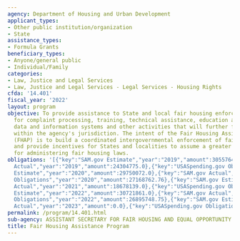 ```yaml
---
agency: Department of Housing and Urban Development
applicant_types:
- Other public institution/organization
- State
assistance_types:
- Formula Grants
beneficiary_types:
- Anyone/general public
- Individual/Family
categories:
- Law, Justice and Legal Services
- Law, Justice and Legal Services - Legal Services - Housing Rights
cfda: '14.401'
fiscal_year: '2022'
layout: program
objective: To provide assistance to State and local fair housing enforcement agencies
  for complaint processing, training, technical assistance, education and outreach,
  data and information systems and other activities that will further fair housing
  within the agency's jurisdiction. The intent of the Fair Housing Assistance Program
  (FHAP) is to build a coordinated intergovernmental enforcement of fair housing laws
  and provide incentives for States and localities to assume a greater share of responsibility
  for administering fair housing laws.
obligations: '[{"key":"SAM.gov Estimate","year":"2019","amount":30557647.0},{"key":"SAM.gov
  Actual","year":"2019","amount":24304775.0},{"key":"USASpending.gov Obligations","year":"2019","amount":24015367.24},{"key":"SAM.gov
  Estimate","year":"2020","amount":29750072.0},{"key":"SAM.gov Actual","year":"2020","amount":25741782.0},{"key":"USASpending.gov
  Obligations","year":"2020","amount":27168762.76},{"key":"SAM.gov Estimate","year":"2021","amount":25832311.0},{"key":"SAM.gov
  Actual","year":"2021","amount":18678139.0},{"key":"USASpending.gov Obligations","year":"2021","amount":22743520.06},{"key":"SAM.gov
  Estimate","year":"2022","amount":30721861.0},{"key":"SAM.gov Actual","year":"2022","amount":27224318.0},{"key":"USASpending.gov
  Obligations","year":"2022","amount":26895748.75},{"key":"SAM.gov Estimate","year":"2023","amount":29633294.0},{"key":"SAM.gov
  Actual","year":"2023","amount":0.0},{"key":"USASpending.gov Obligations","year":"2023","amount":735363.49}]'
permalink: /program/14.401.html
sub-agency: ASSISTANT SECRETARY FOR FAIR HOUSING AND EQUAL OPPORTUNITY
title: Fair Housing Assistance Program
---
```

